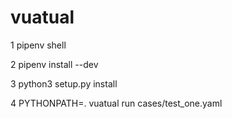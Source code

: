# vuatual

1 pipenv shell

2 pipenv install --dev

3 python3 setup.py install

4 PYTHONPATH=. vuatual run cases/test_one.yaml
